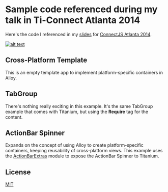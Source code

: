 # Sample code referenced during my talk in Ti-Connect Atlanta 2014


Here's the code I referenced in my [slides](https://speakerdeck.com/ricardoalcocer/advanced-cross-platform-development) for [ConnectJS Atlanta 2014](http://connect-js.com/).

[![alt text][2]][1]

## Cross-Platform Template
This is an empty template app to implement platform-specific containers in Alloy.

## TabGroup
There's nothing really exciting in this example.  It's the same TabGroup example that comes with Titanium, but using the **Require** tag for the content.

## ActionBar Spinner
Expands on the concept of using Alloy to create platform-specific containers, keeping reusability of cross-platform views.  This example uses the [ActionBarExtras](https://github.com/ricardoalcocer/actionbarextras) module to expose the ActionBar Spinner to Titanium.

## License
[MIT](http://alco.mit-license.org)

[1]: https://speakerdeck.com/ricardoalcocer/advanced-cross-platform-development
[2]: http://drops.ricardoalcocer.com/drops/Screen%20Shot%202014-10-20%20at%2012.30.14%20PM-DYcju2WOkN.png (Advanced Cross-Platform Development)